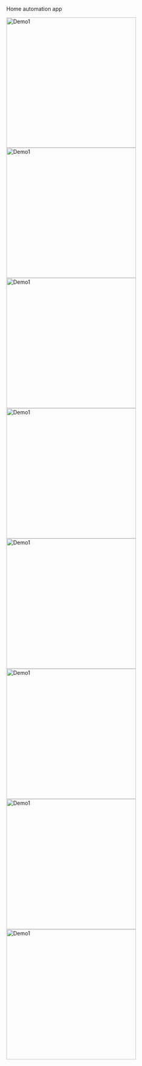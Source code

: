 Home automation app

<img src="https://raw.githubusercontent.com/funnyjerry/react-native-marketplace-app/master/images/1.png" alt="Demo1" width="340" />
<img src="https://raw.githubusercontent.com/funnyjerry/react-native-marketplace-app/master/images/2.png" alt="Demo1" width="340" />
<img src="https://raw.githubusercontent.com/funnyjerry/react-native-marketplace-app/master/images/3.png" alt="Demo1" width="340" />
<img src="https://raw.githubusercontent.com/funnyjerry/react-native-marketplace-app/master/images/4.png" alt="Demo1" width="340" />
<img src="https://raw.githubusercontent.com/funnyjerry/react-native-marketplace-app/master/images/5.png" alt="Demo1" width="340" />
<img src="https://raw.githubusercontent.com/funnyjerry/react-native-marketplace-app/master/images/6.png" alt="Demo1" width="340" />
<img src="https://raw.githubusercontent.com/funnyjerry/react-native-marketplace-app/master/images/7.png" alt="Demo1" width="340" />
<img src="https://raw.githubusercontent.com/funnyjerry/react-native-marketplace-app/master/images/8.png" alt="Demo1" width="340" />